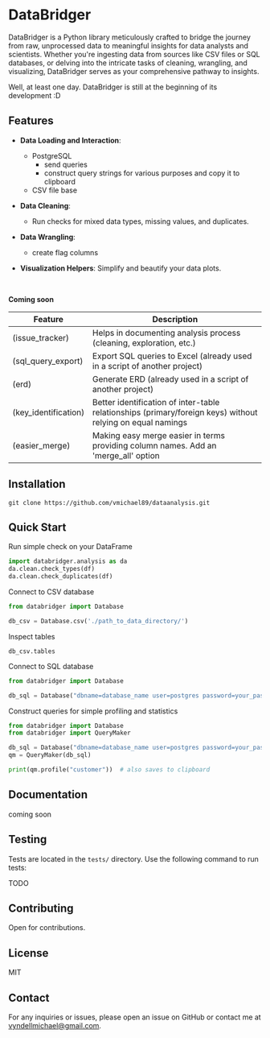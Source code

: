 # DataBridger

DataBridger is a Python library meticulously crafted to bridge the journey from raw, unprocessed data to meaningful 
insights for data analysts and scientists. Whether you're ingesting data from sources like CSV files or SQL databases, 
or delving into the intricate tasks of cleaning, wrangling, and visualizing, DataBridger serves as your comprehensive 
pathway to insights.

Well, at least one day. DataBridger is still at the beginning of its development :D

## Features

- **Data Loading and Interaction**: 
  - PostgreSQL
    - send queries
    - construct query strings for various purposes and copy it to clipboard
  - CSV file base
  

- **Data Cleaning**: 
  - Run checks for mixed data types, missing values, and duplicates.
  

- **Data Wrangling**: 
  - create flag columns
  

- **Visualization Helpers**: Simplify and beautify your data plots.

<br>

**Coming soon**

| Feature              | Description                                                                                                |
|----------------------|------------------------------------------------------------------------------------------------------------|
| (issue_tracker)      | Helps in documenting analysis process (cleaning, exploration, etc.)                                        |
| (sql_query_export)   | Export SQL queries to Excel (already used in a script of another project)                                  |
| (erd)                | Generate ERD (already used in a script of another project)                                                 |
| (key_identification) | Better identification of inter-table relationships (primary/foreign keys) without relying on equal namings |
| (easier_merge)       | Making easy merge easier in terms providing column names. Add an 'merge_all' option                        |

## Installation

`git clone https://github.com/vmichael89/dataanalysis.git`


## Quick Start

Run simple check on your DataFrame
```python
import databridger.analysis as da
da.clean.check_types(df)
da.clean.check_duplicates(df)
```

Connect to CSV database
```python
from databridger import Database

db_csv = Database.csv('./path_to_data_directory/')
```

Inspect tables

```db_csv.tables```

Connect to SQL database
```python
from databridger import Database

db_sql = Database("dbname=database_name user=postgres password=your_password host=localhost port=5432", "postgres")
```
Construct queries for simple profiling and statistics

```python
from databridger import Database
from databridger import QueryMaker

db_sql = Database("dbname=database_name user=postgres password=your_password host=localhost port=5432", "postgres")
qm = QueryMaker(db_sql)

print(qm.profile("customer"))  # also saves to clipboard

```
## Documentation

coming soon

## Testing

Tests are located in the `tests/` directory. Use the following command to run tests:

TODO

## Contributing

Open for contributions.

## License

MIT

## Contact

For any inquiries or issues, please open an issue on GitHub or contact me at [vyndellmichael@gmail.com](mailto:vyndellmichael@gmail.com).

